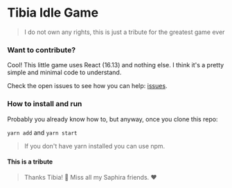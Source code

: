 # Tibia Idle Game
> I do not own any rights, this is just a tribute for the greatest game ever

### Want to contribute?

Cool! This little game uses React (16.13) and nothing else. I think it's a pretty simple and minimal code to understand.

Check the open issues to see how you can help: [issues](https://github.com/jeanbauer/tibia/issues).


### How to install and run

Probably you already know how to, but anyway, once you clone this repo:

`yarn add` and `yarn start`

> If you don't have yarn installed you can use npm.


#### This is a tribute
> Thanks Tibia! 🙏 Miss all my Saphira friends. ❤️
